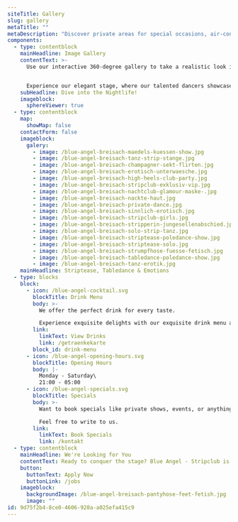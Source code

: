 ```yaml
---
siteTitle: Gallery
slug: gallery
metaTitle: ""
metaDescription: "Discover private areas for special occasions, air-conditioned rooms, smoking and non-smoking areas - all in an impressive ambiance."
components:
  - type: contentblock
    mainHeadline: Image Gallery
    contentText: >-
      Use our interactive 360-degree gallery to take a realistic look inside our premises. Click on your PC or move your phone to look around. You can even use a VR headset to dive even deeper.


      Experience our elegant stage, where our talented dancers showcase their striptease skills. Discover private areas for special occasions, air-conditioned rooms, smoking and non-smoking areas - all in an impressive ambiance.
    subHeadline: Dive into the Nightlife!
    imageblock:
      sphereViewer: true
  - type: contentblock
    map:
      showMap: false
    contactForm: false
    imageblock:
      galery:
        - image: /blue-angel-breisach-maedels-kuessen-show.jpg
        - image: /blue-angel-breisach-tanz-strip-stange.jpg
        - image: /blue-angel-breisach-champagner-sekt-flirten.jpg
        - image: /blue-angel-breisach-erotisch-unterwaesche.jpg
        - image: /blue-angel-breisach-high-heels-club-party.jpg
        - image: /blue-angel-breisach-stripclub-exklusiv-vip.jpg
        - image: /blue-angel-breisach-nachtclub-glamour-maske-.jpg
        - image: /blue-angel-breisach-nackte-haut.jpg
        - image: /blue-angel-breisach-private-dance.jpg
        - image: /blue-angel-breisach-sinnlich-erotisch.jpg
        - image: /blue-angel-breisach-stripclub-girls.jpg
        - image: /blue-angel-breisach-stripperin-jungesellenabschied.jpg
        - image: /blue-angel-breisach-solo-strip-tanz.jpg
        - image: /blue-angel-breisach-striptease-poledance-show.jpg
        - image: /blue-angel-breisach-striptease-solo.jpg
        - image: /blue-angel-breisach-strumpfhose-fuesse-fetisch.jpg
        - image: /blue-angel-breisach-tabledance-poledance-show.jpg
        - image: /blue-angel-breisach-tanz-erotik.jpg
    mainHeadline: Striptease, Tabledance & Emotions
  - type: blocks
    block:
      - icon: /blue-angel-cocktail.svg
        blockTitle: Drink Menu
        body: >-
          We offer the perfect drink for every taste.

          Experience exquisite delights with our exquisite drink menu at Blue Angel.
        link:
          linkText: View Drinks
          link: /getraenkekarte
        block_id: drink-menu
      - icon: /blue-angel-opening-hours.svg
        blockTitle: Opening Hours
        body: |-
          Monday - Saturday\
          21:00 - 05:00
      - icon: /blue-angel-specials.svg
        blockTitle: Specials
        body: >-
          Want to book specials like private shows, events, or anything else for yourself and/or others?

          Feel free to write to us.
        link:
          linkText: Book Specials
          link: /kontakt
  - type: contentblock
    mainHeadline: We're Looking for You
    contentText: Ready to conquer the stage? Blue Angel - Stripclub is looking for talented strippers who want to bring their art to life with us. Become part of our seductive world and ignite your passion on stage. Apply today for an exciting career at Blue Angel.
    button:
      buttonText: Apply Now
      buttonLink: /jobs
    imageblock:
      backgroundImage: /blue-angel-breisach-pantyhose-feet-fetish.jpg
      image: ""
id: 9d75f2b4-8ce0-4606-920a-a025efa415c9
---
```

